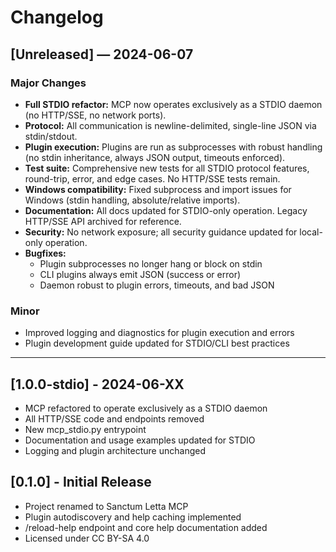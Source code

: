 # Changelog

## [Unreleased] — 2024-06-07

### Major Changes
- **Full STDIO refactor:** MCP now operates exclusively as a STDIO daemon (no HTTP/SSE, no network ports).
- **Protocol:** All communication is newline-delimited, single-line JSON via stdin/stdout.
- **Plugin execution:** Plugins are run as subprocesses with robust handling (no stdin inheritance, always JSON output, timeouts enforced).
- **Test suite:** Comprehensive new tests for all STDIO protocol features, round-trip, error, and edge cases. No HTTP/SSE tests remain.
- **Windows compatibility:** Fixed subprocess and import issues for Windows (stdin handling, absolute/relative imports).
- **Documentation:** All docs updated for STDIO-only operation. Legacy HTTP/SSE API archived for reference.
- **Security:** No network exposure; all security guidance updated for local-only operation.
- **Bugfixes:**
  - Plugin subprocesses no longer hang or block on stdin
  - CLI plugins always emit JSON (success or error)
  - Daemon robust to plugin errors, timeouts, and bad JSON

### Minor
- Improved logging and diagnostics for plugin execution and errors
- Plugin development guide updated for STDIO/CLI best practices

---

## [1.0.0-stdio] - 2024-06-XX
- MCP refactored to operate exclusively as a STDIO daemon
- All HTTP/SSE code and endpoints removed
- New mcp_stdio.py entrypoint
- Documentation and usage examples updated for STDIO
- Logging and plugin architecture unchanged

## [0.1.0] - Initial Release
- Project renamed to Sanctum Letta MCP
- Plugin autodiscovery and help caching implemented
- /reload-help endpoint and core help documentation added
- Licensed under CC BY-SA 4.0 